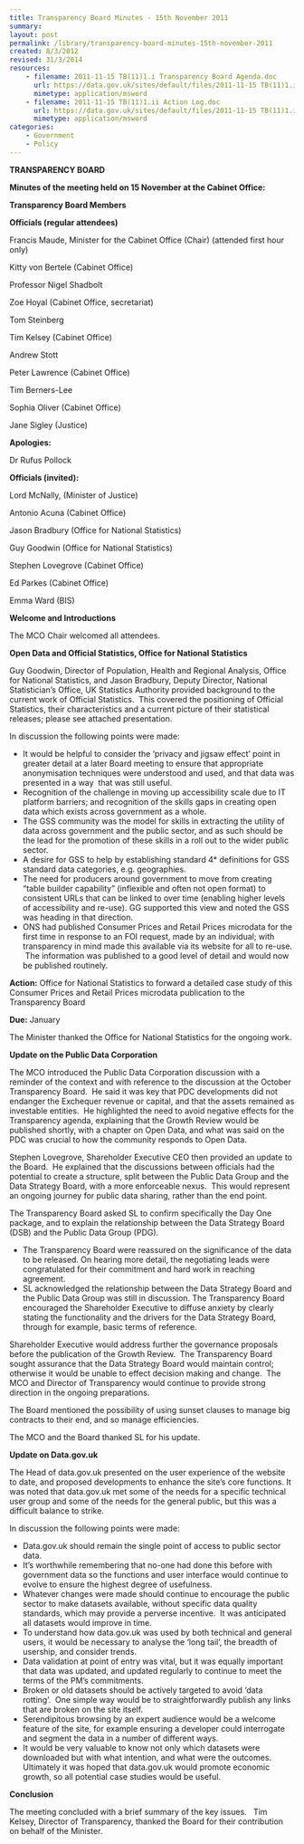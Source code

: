 ```yaml
---
title: Transparency Board Minutes - 15th November 2011
summary: 
layout: post
permalink: /library/transparency-board-minutes-15th-november-2011
created: 8/3/2012
revised: 31/3/2014
resources:
    - filename: 2011-11-15 TB(11)1.i Transparency Board Agenda.doc
      url: https://data.gov.uk/sites/default/files/2011-11-15 TB(11)1.i Transparency Board Agenda.doc
      mimetype: application/msword
    - filename: 2011-11-15 TB(11)1.ii Action Log.doc
      url: https://data.gov.uk/sites/default/files/2011-11-15 TB(11)1.ii Action Log.doc
      mimetype: application/msword
categories:
    - Government
    - Policy
---
```


<p><strong>TRANSPARENCY BOARD</strong></p>
<p><strong>Minutes of the meeting held on 15 November</strong><strong> at the Cabinet Office:</strong></p>
<p><strong>Transparency Board Members</strong></p>
<p><strong>Officials (regular attendees)</strong></p>
<p>Francis Maude, Minister for the Cabinet Office (Chair) (attended first hour only)</p>
<p>Kitty von Bertele (Cabinet Office)</p>
<p>Professor Nigel Shadbolt</p>
<p>Zoe Hoyal (Cabinet Office, secretariat)</p>
<p>Tom Steinberg</p>
<p>Tim Kelsey (Cabinet Office)</p>
<p>Andrew Stott </p>
<p>Peter Lawrence (Cabinet Office)</p>
<p>Tim Berners-Lee</p>
<p>Sophia Oliver (Cabinet Office)</p>
<p>Jane Sigley (Justice)</p>
<p><strong>Apologies:</strong></p>
<p>Dr Rufus Pollock</p>
<p><strong>Officials (invited):</strong></p>
<p>Lord McNally, (Minister of Justice)</p>
<p>Antonio Acuna (Cabinet Office)</p>
<p>Jason Bradbury (Office for National Statistics)</p>
<p>Guy Goodwin (Office for National Statistics)</p>
<p>Stephen Lovegrove (Cabinet Office)</p>
<p>Ed Parkes (Cabinet Office)</p>
<p>Emma Ward (BIS)</p>
<p><strong>Welcome and Introductions</strong></p>
<p>The MCO Chair welcomed all attendees.</p>
<p><strong>Open Data and Official Statistics, Office for National Statistics</strong></p>
<p>Guy Goodwin, Director of Population, Health and Regional Analysis, Office for National Statistics, and Jason Bradbury, Deputy Director, National Statistician’s Office, UK Statistics Authority provided background to the current work of Official Statistics.  This covered the positioning of Official Statistics, their characteristics and a current picture of their statistical releases; please see attached presentation. </p>
<p>In discussion the following points were made:  </p>
<ul><li>It would be helpful to consider the ‘privacy and jigsaw effect’ point in greater detail at a later Board meeting to ensure that appropriate anonymisation techniques were understood and used, and that data was presented in a way  that was still useful. </li>
<li>Recognition of the challenge in moving up accessibility scale due to IT platform barriers; and recognition of the skills gaps in creating open data which exists across government as a whole.</li>
<li>The GSS community was the model for skills in extracting the utility of data across government and the public sector, and as such should be the lead for the promotion of these skills in a roll out to the wider public sector.</li>
<li>A desire for GSS to help by establishing standard 4* definitions for GSS standard data categories, e.g. geographies.</li>
<li>The need for producers around government to move from creating “table builder capability” (inflexible and often not open format) to consistent URLs that can be linked to over time (enabling higher levels of accessibility and re-use). GG supported this view and noted the GSS was heading in that direction.    </li>
<li>ONS had published Consumer Prices and Retail Prices microdata for the first time in response to an FOI request, made by an individual; with transparency in mind made this available via its website for all to re-use.  The information was published to a good level of detail and would now be published routinely. </li>
</ul><p><strong>Action:</strong> Office for National Statistics to forward a detailed case study of this Consumer Prices and Retail Prices microdata publication to the Transparency Board</p>
<p><strong>Due:</strong> January</p>
<p>The Minister thanked the Office for National Statistics for the ongoing work. </p>
<p><strong>Update on the Public Data Corporation</strong></p>
<p>The MCO introduced the Public Data Corporation discussion with a reminder of the context and with reference to the discussion at the October Transparency Board.  He said it was key that PDC developments did not endanger the Exchequer revenue or capital, and that the assets remained as investable entities.  He highlighted the need to avoid negative effects for the Transparency agenda, explaining that the Growth Review would be published shortly, with a chapter on Open Data, and what was said on the PDC was crucial to how the community responds to Open Data.  </p>
<p>Stephen Lovegrove, Shareholder Executive CEO then provided an update to the Board.  He explained that the discussions between officials had the potential to create a structure, split between the Public Data Group and the Data Strategy Board, with a more enforceable nexus.  This would represent an ongoing journey for public data sharing, rather than the end point. </p>
<p>The Transparency Board asked SL to confirm specifically the Day One package, and to explain the relationship between the Data Strategy Board (DSB) and the Public Data Group (PDG).  </p>
<ul><li>The Transparency Board were reassured on the significance of the data to be released. On hearing more detail, the negotiating leads were congratulated for their commitment and hard work in reaching agreement.  </li>
<li>SL acknowledged the relationship between the Data Strategy Board and the Public Data Group was still in discussion. The Transparency Board encouraged the Shareholder Executive to diffuse anxiety by clearly stating the functionality and the drivers for the Data Strategy Board, through for example, basic terms of reference.  </li>
</ul><p>Shareholder Executive would address further the governance proposals before the publication of the Growth Review.  The Transparency Board sought assurance that the Data Strategy Board would maintain control; otherwise it would be unable to effect decision making and change.  The MCO and Director of Transparency would continue to provide strong direction in the ongoing preparations. </p>
<p>The Board mentioned the possibility of using sunset clauses to manage big contracts to their end, and so manage efficiencies.</p>
<p>The MCO and the Board thanked SL for his update.</p>
<p><strong>Update on Data.gov.uk</strong></p>
<p>The Head of data.gov.uk presented on the user experience of the website to date, and proposed developments to enhance the site’s core functions. It was noted that data.gov.uk met some of the needs for a specific technical user group and some of the needs for the general public, but this was a difficult balance to strike.  </p>
<p>In discussion the following points were made:</p>
<ul><li>Data.gov.uk should remain the single point of access to public sector data.</li>
<li>It’s worthwhile remembering that no-one had done this before with government data so the functions and user interface would continue to evolve to ensure the highest degree of usefulness.</li>
<li>Whatever changes were made should continue to encourage the public sector to make datasets available, without specific data quality standards, which may provide a perverse incentive.  It was anticipated all datasets would improve in time. </li>
<li>To understand how data.gov.uk was used by both technical and general users, it would be necessary to analyse the ‘long tail’, the breadth of usership, and consider trends.</li>
<li>Data validation at point of entry was vital, but it was equally important that data was updated, and updated regularly to continue to meet the terms of the PM’s commitments.</li>
<li>Broken or old datasets should be actively targeted to avoid ‘data rotting’.  One simple way would be to straightforwardly publish any links that are broken on the site itself.</li>
<li>Serendipitous browsing by an expert audience would be a welcome feature of the site, for example ensuring a developer could interrogate and segment the data in a number of different ways.</li>
<li>It would be very valuable to know not only which datasets were downloaded but with what intention, and what were the outcomes. Ultimately it was hoped that data.gov.uk would promote economic growth, so all potential case studies would be useful.</li>
</ul><p><strong>Conclusion</strong></p>
<p>The meeting concluded with a brief summary of the key issues.   Tim Kelsey, Director of Transparency, thanked the Board for their contribution on behalf of the Minister.</p>
